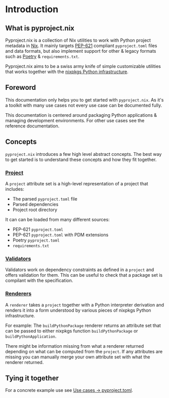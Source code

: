 # Introduction

## What is pyproject.nix

Pyproject.nix is a collection of Nix utilities to work with Python project metadata in [Nix](https://nixos.org/).
It mainly targets [PEP-621](https://peps.python.org/pep-0621/) compliant `pyproject.toml` files and data formats, but also implement support for other & legacy formats such as [Poetry](https://python-poetry.org/) & `requirements.txt`.

Pyproject.nix aims to be a swiss army knife of simple customizable utilities that works together with the [nixpkgs Python infrastructure](https://nixos.org/manual/nixpkgs/stable/#python).

## Foreword

This documentation only helps you to get started with `pyproject.nix`.
As it's a toolkit with many use cases not every use case can be documented fully.

This documentation is centered around packaging Python applications & managing development environments.
For other use cases see the reference documentation.

## Concepts

`pyproject.nix` introduces a few high level abstract concepts.
The best way to get started is to understand these concepts and how they fit together.

### [Project](./lib/project.md)

A `project` attribute set is a high-level representation of a project that includes:

- The parsed `pyproject.toml` file
- Parsed dependencies
- Project root directory

It can can be loaded from many different sources:

- PEP-621 `pyproject.toml`
- PEP-621 `pyproject.toml` with PDM extensions
- Poetry `pyproject.toml`
- `requirements.txt`

### [Validators](./lib/validators.md)

Validators work on dependency constraints as defined in a `project` and offers validation for them.
This can be useful to check that a package set is compilant with the specification.

### [Renderers](./lib/renderers.md)

A `renderer` takes a `project` together with a Python interpreter derivation and renders it into a form understood by various pieces of nixpkgs Python infrastructure.

For example: The `buildPythonPackage` renderer returns an attribute set that can be passed to either nixpkgs function `buildPythonPackage` or `buildPythonApplication`.

There might be information missing from what a renderer returned depending on what can be computed from the `project`.
If any attributes are missing you can manually merge your own attribute set with what the renderer returned.

## Tying it together

For a concrete example use see [Use cases -> pyproject.toml](./use-cases/pyproject.md).
